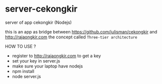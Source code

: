 # server-cekongkir
server of  app cekongkir (Nodejs)

this is an app as bridge between https://github.com/julisman/cekongkir and http://rajaongkir.com 
the concept called `Three-tier architecture`

HOW TO USE ?

* register to http://rajaongkir.com to get a key 
* set your key in server.js 
* make sure your laptop have nodejs
* npm install
* node server.js
